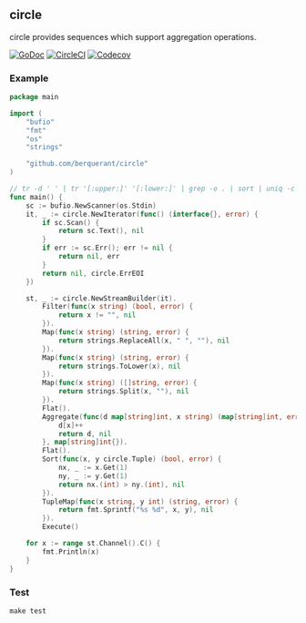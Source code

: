 ## circle

circle provides sequences which support aggregation operations.

[![GoDoc](https://godoc.org/github.com/berquerant/circle?status.svg)](https://godoc.org/github.com/berquerant/circle)
[![CircleCI](https://circleci.com/gh/berquerant/circle.svg?style=svg)](https://circleci.com/gh/berquerant/circle)
[![Codecov](https://codecov.io/gh/berquerant/circle/branch/master/graph/badge.svg)](https://codecov.io/gh/berquerant/circle)

### Example

``` go
package main

import (
	"bufio"
	"fmt"
	"os"
	"strings"

	"github.com/berquerant/circle"
)

// tr -d ' ' | tr '[:upper:]' '[:lower:]' | grep -o . | sort | uniq -c | sort -rnk 1 | awk '{print $2, $1}'
func main() {
	sc := bufio.NewScanner(os.Stdin)
	it, _ := circle.NewIterator(func() (interface{}, error) {
		if sc.Scan() {
			return sc.Text(), nil
		}
		if err := sc.Err(); err != nil {
			return nil, err
		}
		return nil, circle.ErrEOI
	})

	st, _ := circle.NewStreamBuilder(it).
		Filter(func(x string) (bool, error) {
			return x != "", nil
		}).
		Map(func(x string) (string, error) {
			return strings.ReplaceAll(x, " ", ""), nil
		}).
		Map(func(x string) (string, error) {
			return strings.ToLower(x), nil
		}).
		Map(func(x string) ([]string, error) {
			return strings.Split(x, ""), nil
		}).
		Flat().
		Aggregate(func(d map[string]int, x string) (map[string]int, error) {
			d[x]++
			return d, nil
		}, map[string]int{}).
		Flat().
		Sort(func(x, y circle.Tuple) (bool, error) {
			nx, _ := x.Get(1)
			ny, _ := y.Get(1)
			return nx.(int) > ny.(int), nil
		}).
		TupleMap(func(x string, y int) (string, error) {
			return fmt.Sprintf("%s %d", x, y), nil
		}).
		Execute()

	for x := range st.Channel().C() {
		fmt.Println(x)
	}
}
```

### Test

``` shell
make test
```
